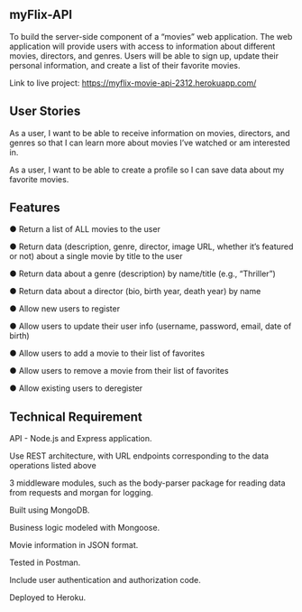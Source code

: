 ## myFlix-API
To build the server-side component of a “movies” web application. The web
application will provide users with access to information about different
movies, directors, and genres. Users will be able to sign up, update their
personal information, and create a list of their favorite movies.

Link to live project: https://myflix-movie-api-2312.herokuapp.com/


## User Stories

As a user, I want to be able to receive information on movies, directors, and genres so that I
can learn more about movies I’ve watched or am interested in.

As a user, I want to be able to create a profile so I can save data about my favorite movies.

## Features

● Return a list of ALL movies to the user

● Return data (description, genre, director, image URL, whether it’s featured or not) about a
single movie by title to the user

● Return data about a genre (description) by name/title (e.g., “Thriller”)

● Return data about a director (bio, birth year, death year) by name

● Allow new users to register

● Allow users to update their user info (username, password, email, date of birth)

● Allow users to add a movie to their list of favorites

● Allow users to remove a movie from their list of favorites

● Allow existing users to deregister

## Technical Requirement
API - Node.js and Express application.

Use REST architecture, with URL endpoints corresponding to the data
operations listed above

3 middleware modules, such as the body-parser package for
reading data from requests and morgan for logging.

Built using MongoDB.

Business logic modeled with Mongoose.

Movie information in JSON format.

Tested in Postman.

Include user authentication and authorization code.

Deployed to Heroku.


